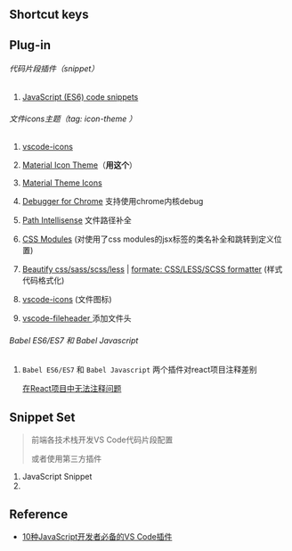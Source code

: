 ## Shortcut keys



## Plug-in

###### 代码片段插件（snippet）

1. [JavaScript (ES6) code snippets]()

###### 文件icons主题（tag: icon-theme ）

1.  [vscode-icons]()
2.  [Material Icon Theme]()（**用这个**）
3.  [Material Theme Icons]()




1. [Debugger for Chrome](https://blog.csdn.net/CrazyHSF/article/details/81039059?utm_medium=distribute.pc_relevant_t0.none-task-blog-BlogCommendFromMachineLearnPai2-1.add_param_isCf&depth_1-utm_source=distribute.pc_relevant_t0.none-task-blog-BlogCommendFromMachineLearnPai2-1.add_param_isCf) 支持使用chrome内核debug
2. [Path Intellisense]() 文件路径补全
3. [CSS Modules](https://marketplace.visualstudio.com/items?itemName=clinyong.vscode-css-modules) (对使用了css modules的jsx标签的类名补全和跳转到定义位置)
4. [Beautify css/sass/scss/less](https://marketplace.visualstudio.com/items?itemName=michelemelluso.code-beautifier) | [formate: CSS/LESS/SCSS formatter]() (样式代码格式化)
5. [vscode-icons](https://marketplace.visualstudio.com/items?itemName=robertohuertasm.vscode-icons) (文件图标)
6. [vscode-fileheader ]() 添加文件头 

###### Babel ES6/ES7 和 Babel Javascript

1. `Babel ES6/ES7`  和 `Babel Javascript` 两个插件对react项目注释差别

   [在React项目中无法注释问题](https://www.imooc.com/wenda/detail/530667)



## Snippet Set

> 前端各技术栈开发VS Code代码片段配置
>
> 或者使用第三方插件

1. JavaScript Snippet
2. 



## Reference

- [10种JavaScript开发者必备的VS Code插件](https://www.cnblogs.com/fundebug/p/9987071.html)